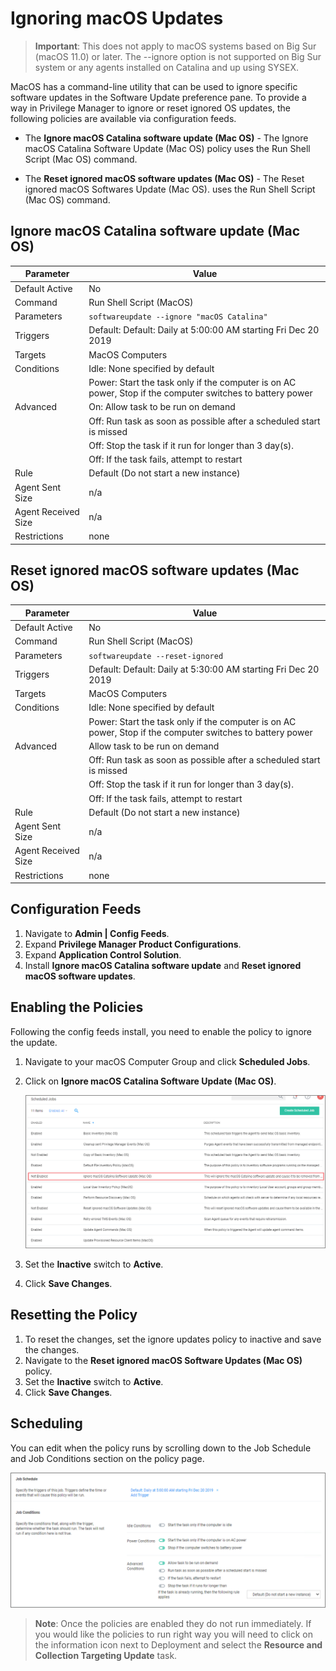 [title]: # (Ignoring macOS Updates)
[tags]: # (macOS, )
[priority]: # (8002)
# Ignoring macOS Updates

>**Important**: This does not apply to macOS systems based on Big Sur (macOS 11.0) or later. The --ignore option is not supported on Big Sur system or any agents installed on Catalina and up using SYSEX.

MacOS has a command-line utility that can be used to ignore specific software updates in the Software Update preference pane. To provide a way in Privilege Manager to ignore or reset ignored OS updates, the following policies are available via configuration feeds.

* The __Ignore macOS Catalina software update (Mac OS)__ - The Ignore macOS Catalina Software Update (Mac OS) policy uses the Run Shell Script (Mac OS) command.

* The __Reset ignored macOS software updates (Mac OS)__ - The Reset ignored macOS Softwares Update (Mac OS). uses the Run Shell Script (Mac OS) command.

## Ignore macOS Catalina software update (Mac OS)

| Parameter | Value |
| ----- | ----- |
| Default Active | No |
| Command | Run Shell Script (MacOS) |
| Parameters | `softwareupdate --ignore "macOS Catalina"` |
| Triggers | Default: Default: Daily at 5:00:00 AM starting Fri Dec 20 2019 | 
| Targets | MacOS Computers |
| Conditions | Idle: None specified by default |
| | Power: Start the task only if the computer is on AC power, Stop if the computer switches to battery power |
| Advanced | On: Allow task to be run on demand |
| | Off: Run task as soon as possible after a scheduled start is missed |
| | Off: Stop the task if it run for longer than 3 day(s). |
| | Off: If the task fails, attempt to restart |
| Rule | Default (Do not start a new instance) |
| Agent Sent Size | n/a |
| Agent Received Size | n/a |
| Restrictions | none |

## Reset ignored macOS software updates (Mac OS)

| Parameter | Value |
| ----- | ----- |
| Default Active | No |
| Command | Run Shell Script (MacOS) |
| Parameters | `softwareupdate --reset-ignored` |
| Triggers | Default: Default: Daily at 5:30:00 AM starting Fri Dec 20 2019 | 
| Targets | MacOS Computers |
| Conditions | Idle: None specified by default |
| | Power: Start the task only if the computer is on AC power, Stop if the computer switches to battery power |
| Advanced | Allow task to be run on demand |
| | Off: Run task as soon as possible after a scheduled start is missed |
| | Off: Stop the task if it run for longer than 3 day(s). |
| | Off: If the task fails, attempt to restart |
| Rule | Default (Do not start a new instance) |
| Agent Sent Size | n/a |
| Agent Received Size | n/a |
| Restrictions | none |

## Configuration Feeds

1. Navigate to __Admin | Config Feeds__.
1. Expand __Privilege Manager Product Configurations__.
1. Expand __Application Control Solution__.
1. Install __Ignore macOS Catalina software update__ and __Reset ignored macOS software updates__.

## Enabling the Policies

Following the config feeds install, you need to enable the policy to ignore the update.

1. Navigate to your macOS Computer Group and click __Scheduled Jobs__.
1. Click on __Ignore macOS Catalina Software Update (Mac OS)__.

   ![scheduled job](images/ignore/data-feed-4.png "Enable the policy")
1. Set the __Inactive__ switch to __Active__.
1. Click __Save Changes__.

## Resetting the Policy

1. To reset the changes, set the ignore updates policy to inactive and save the changes.
1. Navigate to the __Reset ignored macOS Software Updates (Mac OS)__ policy.
1. Set the __Inactive__ switch to __Active__.
1. Click __Save Changes__.

## Scheduling

You can edit when the policy runs by scrolling down to the Job Schedule and Job Conditions section on the policy page.

![schedule](images/ignore/data-feed-7.png "Job Schedule settings")

>**Note**: Once the policies are enabled they do not run immediately. If you would like the policies to run right way you will need to click on the information icon next to Deployment and select the __Resource and Collection Targeting Update__ task.
